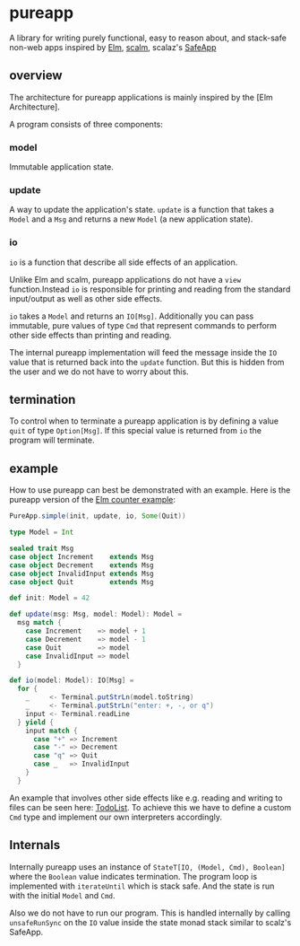 # pureapp

A library for writing purely functional, easy to reason about, and stack-safe non-web apps inspired by [Elm](http://elm-lang.org/), [scalm](https://github.com/julienrf/scalm), scalaz's [SafeApp](https://github.com/scalaz/scalaz/blob/bffbbcf366ca3a33dad6b3c10683228b20812bcf/effect/src/main/scala/scalaz/effect/SafeApp.scala)

## overview

The architecture for pureapp applications is mainly inspired by the [Elm Architecture].

A program consists of three components:

### model

Immutable application state.

### update

A way to update the application's state. `update` is a function that takes a `Model` and a `Msg` and returns a new `Model` (a new application state).

### io

`io` is a function that describe all side effects of an application.

Unlike Elm and scalm, pureapp applications do not have a `view` function.Instead `io` is responsible for printing and reading from the standard input/output as well as other side effects.

`io` takes a `Model` and returns an `IO[Msg]`. Additionally you can pass immutable, pure values of type `Cmd` that represent commands to perform other side effects than printing and reading.

The internal pureapp implementation will feed the message inside the `IO` value that is returned back into the `update` function. But this is hidden from the user and we do not have to worry about this.

## termination

To control when to terminate a pureapp application is by defining a value `quit` of type `Option[Msg]`. If this special value is returned from `io` the program will terminate.

## example

How to use pureapp can best be demonstrated with an example. Here is the pureapp version of the [Elm counter example](http://elm-lang.org/examples/buttons):

```scala
PureApp.simple(init, update, io, Some(Quit))

type Model = Int

sealed trait Msg
case object Increment    extends Msg
case object Decrement    extends Msg
case object InvalidInput extends Msg
case object Quit         extends Msg

def init: Model = 42

def update(msg: Msg, model: Model): Model =
  msg match {
    case Increment    => model + 1
    case Decrement    => model - 1
    case Quit         => model
    case InvalidInput => model
  }

def io(model: Model): IO[Msg] =
  for {
    _     <- Terminal.putStrLn(model.toString)
    _     <- Terminal.putStrLn("enter: +, -, or q")
    input <- Terminal.readLine
  } yield {
    input match {
      case "+" => Increment
      case "-" => Decrement
      case "q" => Quit
      case _   => InvalidInput
    }
  }
```

An example that involves other side effects like e.g. reading and writing to files can be seen here: [TodoList](https://github.com/battermann/pureapp/blob/master/examples/todolist/src/main/scala/example/Main.scala). To achieve this we have to define a custom `Cmd` type and implement our own interpreters accordingly.

## Internals

Internally pureapp uses an instance of `StateT[IO, (Model, Cmd), Boolean]` where the `Boolean` value indicates termination. The program loop is implemented with `iterateUntil` which is stack safe. And the state is run with the initial `Model` and `Cmd`.

Also we do not have to run our program. This is handled internally by calling `unsafeRunSync` on the `IO` value inside the state monad stack similar to scalz's SafeApp.
